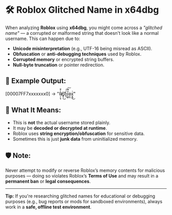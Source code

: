 # 🛠️ Roblox Glitched Name in x64dbg

When analyzing **Roblox** using **x64dbg**, you might come across a *"glitched name"* — a corrupted or malformed string that doesn't look like a normal username. This can happen due to:

- **Unicode misinterpretation** (e.g., UTF-16 being misread as ASCII).
- **Obfuscation** or **anti-debugging techniques** used by Roblox.
- **Corrupted memory** or encrypted string buffers.
- **Null-byte truncation** or pointer redirection.

## 🧪 Example Output:
[00007FF7xxxxxxx0] → "R̸̷̹͕̮͎͛̒͊o͇̝̦͘͜͝b̝̈́͜͠l̙͖͎͂̔̏͠ȯ̷͎̰̖x͓͍̻͑̇͘͜"


## 🧠 What It Means:

- This is **not** the actual username stored plainly.
- It may be **decoded or decrypted at runtime**.
- Roblox uses **string encryption/obfuscation** for sensitive data.
- Sometimes this is just **junk data** from uninitialized memory.

## 🛡️ Note:

Never attempt to modify or reverse Roblox’s memory contents for malicious purposes — doing so violates Roblox’s **Terms of Use** and may result in a **permanent ban** or **legal consequences**.

---

**Tip:** If you're researching glitched names for educational or debugging purposes (e.g., bug reports or mods for sandboxed environments), always work in a **safe, offline test environment**.
